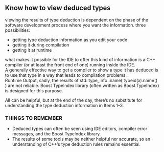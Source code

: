 ## Know how to view deduced types
viewing the results of type deduction is dependent on the phase of the software development process where you want the information. three possibilities: 
* getting type deduction information as you edit your code
* getting it during compilation
* getting it at runtime

what makes it possible for the IDE to offer this kind of information is a C++ compiler (or at least the front end of one) running inside the IDE.   
A generally effective way to get a compiler to show a type it has deduced is to use that type in a way that leads to compilation problems.  
Runtime Output, sadly, the results of std::type_info::name( typeid(x).name() ) are not reliable. Boost TypeIndex library (often written as Boost.TypeIndex) is designed for this purpose.   

All can be helpful, but at the end of the day, there’s no substitute for understanding the type deduction information in Items 1–3.

### THINGS TO REMEMBER
* Deduced types can often be seen using IDE editors, compiler error messages, and the Boost TypeIndex library.
* The results of some tools may be neither helpful nor accurate, so an understanding of C++’s type deduction rules remains essential.


